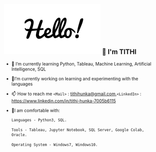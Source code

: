 ![](https://github.com/TithiHunka/TithiHunka/blob/main/Images/images.png)
👋 I'm TITHI
-------------
- 🌱 I’m currently learning Python, Tableau, Machine Learning, Artificial Intelligence, SQL
- 🌱I’m currently working on learning and experimenting with the languages
- 📫 How to reach me `<Mail>` : <tithihunka@gmail.com>,`<LinkedIn>` : <https://www.linkedin.com/in/tithi-hunka-7005b6115>
- 🌈I am comfortable with: 
      
      Languages - Python3, SQL.
     
      Tools - Tableau, Jupyter Notebook, SQL Server, Google Colab, Oracle.
      
      Operating System - Windows7, Windows10.
<!---
TithiHunka/TithiHunka is a ✨ special ✨ repository because its `README.md` (this file) appears on your GitHub profile.
You can click the Preview link to take a look at your changes.
--->
